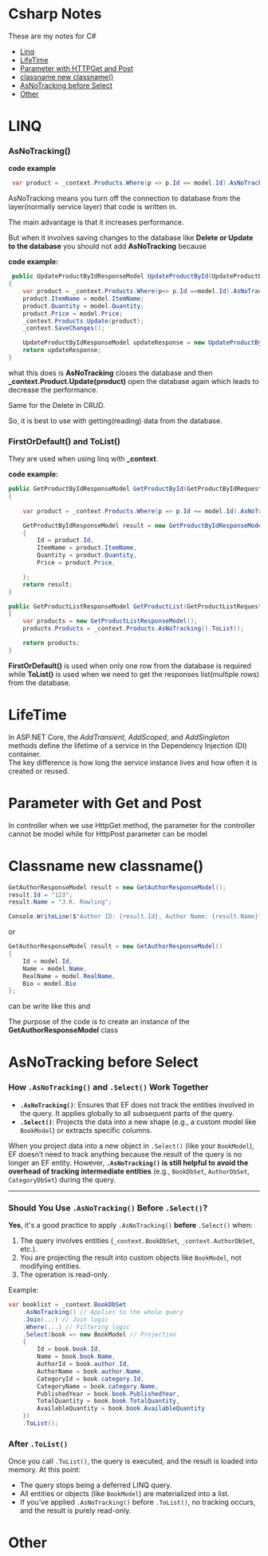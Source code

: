# Csharp Notes
These are my notes for C#

- [Linq](#linq)
- [LifeTime](#lifetime)
- [Parameter with HTTPGet and Post](#parameter-with-get-and-post)
- [classname new classname()](#classname-new-classname())
- [AsNoTracking before Select](#asnotracking-before-select)
- [Other](#other)


# LINQ

### AsNoTracking()

**code example**
``` csharp
 var product = _context.Products.Where(p => p.Id == model.Id).AsNoTracking().FirstOrDefault();
```

AsNoTracking means you turn off the connection to database from the layer(normally service layer) that code is written in.

The main advantage is that it increases performance.

But when it involves saving changes to the database like **Delete or Update to the database** you should not add **AsNoTracking** because

**code example:**
``` csharp
 public UpdateProductByIdResponseModel UpdateProductById(UpdateProductByIdRequestModel model)
{
    var product = _context.Products.Where(p=> p.Id ==model.Id).AsNoTracking().FirstOrDefault();
    product.ItemName = model.ItemName;
    product.Quantity = model.Quantity;
    product.Price = model.Price;
    _context.Products.Update(product);
    _context.SaveChanges();

    UpdateProductByIdResponseModel updateResponse = new UpdateProductByIdResponseModel();
    return updateResponse;
}
```

what this does is **AsNoTracking** closes the database and then **_context.Product.Update(product)** open the database
again which leads to decrease the performance.

Same for the Delete in CRUD.

So, it is best to use with getting(reading) data from the database.


### FirstOrDefault() and ToList()

They are used when using linq with **_context**.

**code example:**
``` csharp
public GetProductByIdResponseModel GetProductById(GetProductByIdRequestModel model)
{
   
    var product = _context.Products.Where(p => p.Id == model.Id).AsNoTracking().FirstOrDefault();

    GetProductByIdResponseModel result = new GetProductByIdResponseModel()
    {
        Id = product.Id,
        ItemName = product.ItemName,
        Quantity = product.Quantity,
        Price = product.Price,

    };
    return result;
}

public GetProductListResponseModel GetProductList(GetProductListRequestModel model)
{
    var products = new GetProductListResponseModel();
    products.Products = _context.Products.AsNoTracking().ToList();

    return products;
}
```

**FirstOrDefault()** is used when only one row from the database is required <br/>
while **ToList()** is used when we need to get the responses list(multiple rows) from the database.

# LifeTime

In ASP.NET Core, the *AddTransient*, *AddScoped*, and *AddSingleton* methods define the lifetime of a service in the Dependency Injection (DI) container. <br/>
The key difference is how long the service instance lives and how often it is created or reused.

# Parameter with Get and Post

In controller when we use HttpGet method, the parameter for the controller cannot be model while for HttpPost parameter can be model

# Classname new classname()

``` csharp
GetAuthorResponseModel result = new GetAuthorResponseModel();
result.Id = "123";
result.Name = "J.K. Rowling";

Console.WriteLine($"Author ID: {result.Id}, Author Name: {result.Name}");
```
or 
``` csharp
GetAuthorResponseModel result = new GetAuthorResponseModel()
{
    Id = model.Id,
    Name = model.Name,
    RealName = model.RealName,
    Bio = model.Bio
};
```
can be write like this and 

The purpose of the code is to create an instance of the **GetAuthorResponseModel** class

# AsNoTracking before Select 

### How `.AsNoTracking()` and `.Select()` Work Together

- **`.AsNoTracking()`**: Ensures that EF does not track the entities involved in the query. It applies globally to all subsequent parts of the query.
- **`.Select()`**: Projects the data into a new shape (e.g., a custom model like `BookModel`) or extracts specific columns.

When you project data into a new object in `.Select()` (like your `BookModel`), EF doesn’t need to track anything because the result of the query is no longer an EF entity. However, **`.AsNoTracking()` is still helpful to avoid the overhead of tracking intermediate entities** (e.g., `BookDbSet`, `AuthorDbSet`, `CategoryDbSet`) during the query.

---

### Should You Use `.AsNoTracking()` Before `.Select()`?
**Yes**, it's a good practice to apply `.AsNoTracking()` **before** `.Select()` when:
1. The query involves entities (`_context.BookDbSet`, `_context.AuthorDbSet`, etc.).
2. You are projecting the result into custom objects like `BookModel`, not modifying entities.
3. The operation is read-only.

Example:
```csharp
var booklist = _context.BookDbSet
    .AsNoTracking() // Applies to the whole query
    .Join(...) // Join logic
    .Where(...) // Filtering logic
    .Select(book => new BookModel // Projection
    {
        Id = book.book.Id,
        Name = book.book.Name,
        AuthorId = book.author.Id,
        AuthorName = book.author.Name,
        CategoryId = book.category.Id,
        CategoryName = book.category.Name,
        PublishedYear = book.book.PublishedYear,
        TotalQuantity = book.book.TotalQuantity,
        AvailableQuantity = book.book.AvailableQuantity
    })
    .ToList();
```

### After `.ToList()`
Once you call `.ToList()`, the query is executed, and the result is loaded into memory. At this point:
- The query stops being a deferred LINQ query.
- All entities or objects (like `BookModel`) are materialized into a list.
- If you’ve applied `.AsNoTracking()` before `.ToList()`, no tracking occurs, and the result is purely read-only.

# Other

